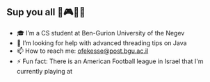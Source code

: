 ## Sup you all 🗿🎮🏈🍔

- 🎓 I’m a CS student at Ben-Gurion University of the Negev
- 🤔 I’m looking for help with advanced threading tips on Java
- 📫 How to reach me: ofekesse@post.bgu.ac.il
- ⚡ Fun fact: There is an American Football league in Israel that I'm currently playing at
